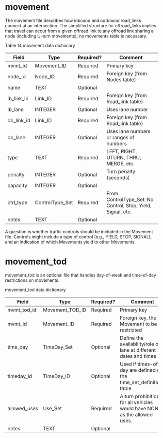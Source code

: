 # movement

The movement file describes how inbound and outbound road\_links
connect at an intersection. The simplified structure for offroad\_links
implies that travel can occur from a given offroad link to any offroad
link sharing a node (including U-turn movements); no movements table is necessary.

Table 14 movement data dictionary

| Field                                           | Type             | Required? | Comment                                                      |
| ----------------------------------------------- | ---------------- | --------- | ------------------------------------------------------------ |
| <span class="underline">mvmt\_id</span> | Movement\_ID | Required  | Primary key                                                  |
| <span class="underline">node\_id</span>         | Node\_ID         | Required  | Foreign key (from Nodes table)                               |
| name                                            | TEXT             | Optional  |                                                              |
| <span class="underline">ib_link_id</span>         | Link\_ID         | Required  | Foreign key (from Road\_link table)                          |
| <span class="underline">ib_lane</span>         | INTEGER          | Optional  | Uses lane number                                             |
| <span class="underline">ob_link_id</span>         | Link\_ID         | Required  | Foreign key (from Road\_link table)                          |
| <span class="underline">ob_lane</span>         | INTEGER          | Optional  | Uses lane numbers or ranges of numbers                       |
| type                                            | TEXT             | Required  | LEFT, RIGHT, UTURN, THRU, MERGE, etc.                        |
| penalty                                         | INTEGER          | Optional  | Turn penalty (seconds)                                       |
| capacity                                        | INTEGER          | Optional  |                                                              |
| ctrl_type                                         | ControlType\_Set | Required  | From ControlType\_Set: No Control, Stop, Yield, Signal, etc. |
| notes                                           | TEXT             | Optional  |                                                              |

A question is whether traffic controls should be included in the
Movement file. Controls might include a type of control (e.g., YIELD,
STOP, SIGNAL), and an indication of which Movements yield to other
Movements.

# movement_tod

movement_tod is an optional file that handles day-of-week and
time-of-day restrictions on movements.

movement_tod data dictionary

| Field                                                | Type                  | Required? | Comment                                                                  |
| ---------------------------------------------------- | --------------------- | --------- | ------------------------------------------------------------------------ |
| mvmt_tod\_id | Movement_TOD\_ID | Required  | Primary key                                                              |
| mvmt\_id        | Movement\_ID        | Required  | Foreign key, the Movement to be restricted                             |
| time_day               | TimeDay\_Set          | Optional  | Define the availability/role of lane at different dates and times        |
| timeday_id      | TimeDay\_ID 	| Optional  | Used if times-of-day are defined on the time_set_definitions table   |
| allowed\_uses                                        | Use\_Set              | Required  | A turn prohibition for all vehicles would have NONE as the allowed uses. |
| notes                                                | TEXT                  | Optional  |                                                                          |
